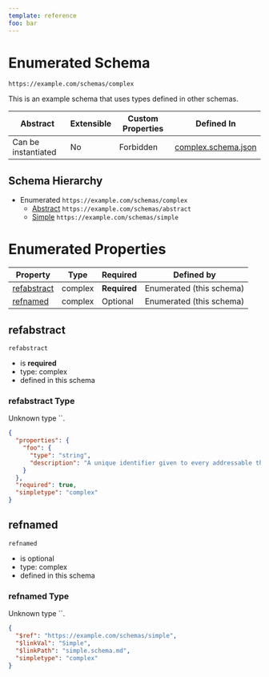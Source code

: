 ```yaml
---
template: reference
foo: bar
---
```


# Enumerated  Schema

```
https://example.com/schemas/complex
```

This is an example schema that uses types defined in other schemas.

| Abstract | Extensible | Custom Properties | Defined In |
|----------|------------|-------------------|------------|
| Can be instantiated | No | Forbidden | [complex.schema.json](complex.schema.json) |

## Schema Hierarchy

* Enumerated  `https://example.com/schemas/complex`
  * [Abstract](abstract.schema.md) `https://example.com/schemas/abstract`
  * [Simple](simple.schema.md) `https://example.com/schemas/simple`

# Enumerated  Properties

| Property | Type | Required | Defined by |
|----------|------|----------|------------|
| [refabstract](#refabstract) | complex | **Required** | Enumerated  (this schema) |
| [refnamed](#refnamed) | complex | Optional | Enumerated  (this schema) |

## refabstract



`refabstract`
* is **required**
* type: complex
* defined in this schema

### refabstract Type

Unknown type ``.

```json
{
  "properties": {
    "foo": {
      "type": "string",
      "description": "A unique identifier given to every addressable thing."
    }
  },
  "required": true,
  "simpletype": "complex"
}
```





## refnamed



`refnamed`
* is optional
* type: complex
* defined in this schema

### refnamed Type

Unknown type ``.

```json
{
  "$ref": "https://example.com/schemas/simple",
  "$linkVal": "Simple",
  "$linkPath": "simple.schema.md",
  "simpletype": "complex"
}
```




